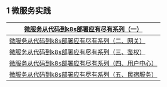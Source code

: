 ## 1 微服务实践

| [微服务从代码到k8s部署应有尽有系列（一）](https://mp.weixin.qq.com/s?__biz=Mzg2ODU1MTI0OA==&mid=2247485082&idx=1&sn=6d22bb930869f5116ab8db327d58e99e&chksm=ceabd9a5f9dc50b32513b18ace6abbccf29fea104892589755c7842332cb00047111becae895&scene=178&cur_album_id=2085775054620917763#rd) |
| ------------------------------------------------------------ |
| [微服务从代码到k8s部署应有尽有系列（二、网关）](https://mp.weixin.qq.com/s?__biz=Mzg2ODU1MTI0OA==&mid=2247485091&idx=1&sn=8ddcae03f24f653c2c4ca2c4476fdda7&chksm=ceabd99cf9dc508a613daaee773955cff3c520304c1663de7483bc406e4b617cc7f9fe67a7ae&scene=178&cur_album_id=2085775054620917763#rd) |
| [微服务从代码到k8s部署应有尽有系列（三、鉴权）](https://mp.weixin.qq.com/s?__biz=Mzg2ODU1MTI0OA==&mid=2247485106&idx=1&sn=fc0aa8c0acf593b27749d5286e6bc4b9&chksm=ceabd98df9dc509bfae8c96f284d35b5c7a199e07a145db589435220352d8992cdfeedefd92b&scene=178&cur_album_id=2085775054620917763#rd) |
| [微服务从代码到k8s部署应有尽有系列（四、用户中心）](https://mp.weixin.qq.com/s?__biz=Mzg2ODU1MTI0OA==&mid=2247485126&idx=1&sn=5eddb6599fffe963b0f58f507eec248b&chksm=ceabd9f9f9dc50ef297bed2ff2254009d221bcbd85bd107e27cf81c0d55b59bd57831ea1c7d4&scene=178&cur_album_id=2085775054620917763#rd) |
| [微服务从代码到k8s部署应有尽有系列（五、民宿服务）](https://mp.weixin.qq.com/s?__biz=Mzg2ODU1MTI0OA==&mid=2247485139&idx=1&sn=d9aa50624a25b716c06939f3d96b82a4&chksm=ceabd9ecf9dc50fa6457e98ad6ed800be65aa9647e42f55a3545be53371a7a50af51122ea0c9&scene=178&cur_album_id=2085775054620917763#rd) |

